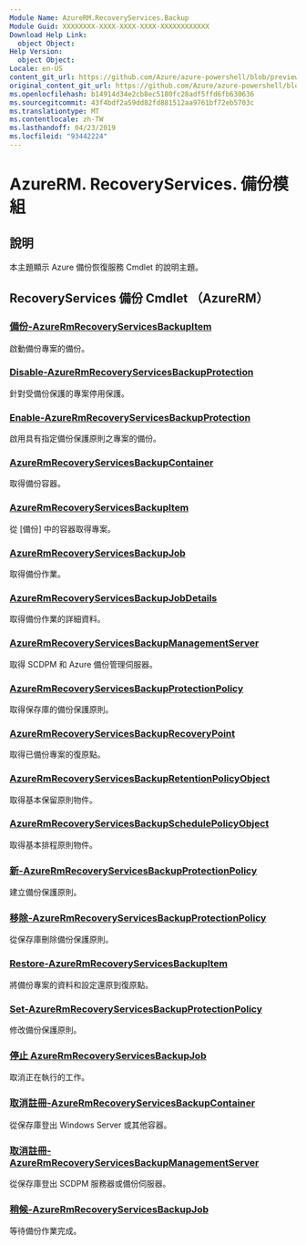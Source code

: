 ```yaml
---
Module Name: AzureRM.RecoveryServices.Backup
Module Guid: XXXXXXXX-XXXX-XXXX-XXXX-XXXXXXXXXXXX
Download Help Link:
  object Object: 
Help Version:
  object Object: 
Locale: en-US
content_git_url: https://github.com/Azure/azure-powershell/blob/preview/src/ResourceManager/RecoveryServices.Backup/Commands.RecoveryServices.Backup/help/AzureRM.RecoveryServices.Backup.md
original_content_git_url: https://github.com/Azure/azure-powershell/blob/preview/src/ResourceManager/RecoveryServices.Backup/Commands.RecoveryServices.Backup/help/AzureRM.RecoveryServices.Backup.md
ms.openlocfilehash: b14914d34e2cb8ec5180fc28adf5ffd6fb630636
ms.sourcegitcommit: 43f4bdf2a59dd82fd881512aa9761bf72eb5703c
ms.translationtype: MT
ms.contentlocale: zh-TW
ms.lasthandoff: 04/23/2019
ms.locfileid: "93442224"
---
```

# AzureRM. RecoveryServices. 備份模組
## 說明
本主題顯示 Azure 備份恢復服務 Cmdlet 的說明主題。

## RecoveryServices 備份 Cmdlet （AzureRM）
### [備份-AzureRmRecoveryServicesBackupItem](Backup-AzureRmRecoveryServicesBackupItem.md)
啟動備份專案的備份。

### [Disable-AzureRmRecoveryServicesBackupProtection](Disable-AzureRmRecoveryServicesBackupProtection.md)
針對受備份保護的專案停用保護。

### [Enable-AzureRmRecoveryServicesBackupProtection](Enable-AzureRmRecoveryServicesBackupProtection.md)
啟用具有指定備份保護原則之專案的備份。

### [AzureRmRecoveryServicesBackupContainer](Get-AzureRmRecoveryServicesBackupContainer.md)
取得備份容器。

### [AzureRmRecoveryServicesBackupItem](Get-AzureRmRecoveryServicesBackupItem.md)
從 [備份] 中的容器取得專案。

### [AzureRmRecoveryServicesBackupJob](Get-AzureRmRecoveryServicesBackupJob.md)
取得備份作業。

### [AzureRmRecoveryServicesBackupJobDetails](Get-AzureRmRecoveryServicesBackupJobDetails.md)
取得備份作業的詳細資料。

### [AzureRmRecoveryServicesBackupManagementServer](Get-AzureRmRecoveryServicesBackupManagementServer.md)
取得 SCDPM 和 Azure 備份管理伺服器。

### [AzureRmRecoveryServicesBackupProtectionPolicy](Get-AzureRmRecoveryServicesBackupProtectionPolicy.md)
取得保存庫的備份保護原則。

### [AzureRmRecoveryServicesBackupRecoveryPoint](Get-AzureRmRecoveryServicesBackupRecoveryPoint.md)
取得已備份專案的復原點。

### [AzureRmRecoveryServicesBackupRetentionPolicyObject](Get-AzureRmRecoveryServicesBackupRetentionPolicyObject.md)
取得基本保留原則物件。

### [AzureRmRecoveryServicesBackupSchedulePolicyObject](Get-AzureRmRecoveryServicesBackupSchedulePolicyObject.md)
取得基本排程原則物件。

### [新-AzureRmRecoveryServicesBackupProtectionPolicy](New-AzureRmRecoveryServicesBackupProtectionPolicy.md)
建立備份保護原則。

### [移除-AzureRmRecoveryServicesBackupProtectionPolicy](Remove-AzureRmRecoveryServicesBackupProtectionPolicy.md)
從保存庫刪除備份保護原則。

### [Restore-AzureRmRecoveryServicesBackupItem](Restore-AzureRmRecoveryServicesBackupItem.md)
將備份專案的資料和設定還原到復原點。

### [Set-AzureRmRecoveryServicesBackupProtectionPolicy](Set-AzureRmRecoveryServicesBackupProtectionPolicy.md)
修改備份保護原則。

### [停止 AzureRmRecoveryServicesBackupJob](Stop-AzureRmRecoveryServicesBackupJob.md)
取消正在執行的工作。

### [取消註冊-AzureRmRecoveryServicesBackupContainer](Unregister-AzureRmRecoveryServicesBackupContainer.md)
從保存庫登出 Windows Server 或其他容器。

### [取消註冊-AzureRmRecoveryServicesBackupManagementServer](Unregister-AzureRmRecoveryServicesBackupManagementServer.md)
從保存庫登出 SCDPM 服務器或備份伺服器。

### [稍候-AzureRmRecoveryServicesBackupJob](Wait-AzureRmRecoveryServicesBackupJob.md)
等待備份作業完成。

